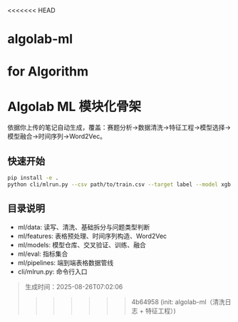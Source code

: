 <<<<<<< HEAD
# algolab-ml
for Algorithm
=======
# Algolab ML 模块化骨架

依据你上传的笔记自动生成，覆盖：赛题分析→数据清洗→特征工程→模型选择→模型融合→时间序列→Word2Vec。

## 快速开始
```bash
pip install -e .
python cli/mlrun.py --csv path/to/train.csv --target label --model xgb
```

## 目录说明
- ml/data: 读写、清洗、基础拆分与问题类型判断
- ml/features: 表格预处理、时间序列构造、Word2Vec
- ml/models: 模型仓库、交叉验证、训练、融合
- ml/eval: 指标集合
- ml/pipelines: 端到端表格数据管线
- cli/mlrun.py: 命令行入口

> 生成时间：2025-08-26T07:02:06
>>>>>>> 4b64958 (init: algolab-ml（清洗日志 + 特征工程）)
